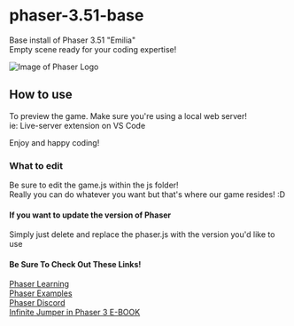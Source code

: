 # phaser-3.51-base
Base install of Phaser 3.51 "Emilia"  
Empty scene ready for your coding expertise!   

![Image of Phaser Logo](https://phaser.io/images/img.png)

## How to use
To preview the game. Make sure you're using a local web server!  
ie: Live-server extension on VS Code  

Enjoy and happy coding!  

### What to edit
Be sure to edit the game.js within the js folder!  
Really you can do whatever you want but that's where our game resides! :D  

#### If you want to update the version of Phaser
Simply just delete and replace the phaser.js with the version you'd like to use

#### Be Sure To Check Out These Links!
[Phaser Learning](https://phaser.io/learn)  
[Phaser Examples](https://phaser.io/examples)  
[Phaser Discord](https://phaser.io/community/discord)  
[Infinite Jumper in Phaser 3 E-BOOK](https://ourcade.co/books/infinite-jumper-phaser3)  
